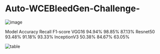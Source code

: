 # Auto-WCEBleedGen-Challenge-


![image](https://github.com/hritika1025/Auto-WCEBleedGen-Challenge-/assets/85786570/0d2c3c19-fc18-4d87-bf9c-8d8219084862)

Model	Accuracy	Recall	F1-score
VGG16	94.94%	98.85%	87.13%
Resnet50	93.48%	91.18%	93.33%
InceptionV3	50.38%	84.67%	63.05%



![table](https://github.com/hritika1025/Auto-WCEBleedGen-Challenge-/assets/85786570/9cb9a2af-542c-46b3-821c-cfa4476b0384)
